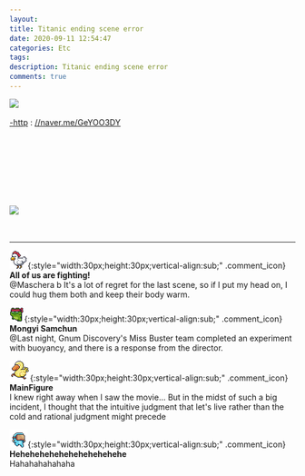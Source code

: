 ```yaml
---
layout: 
title: Titanic ending scene error
date: 2020-09-11 12:54:47
categories: Etc
tags: 
description: Titanic ending scene error
comments: true
---
```


![](https://blog.kakaocdn.net/dn/ckQ5AQ/btqH0pcwK68/Vkg4JAiYoZkBdkT9V2khZ0/img.jpg)

[-http](<http://naver.me/GeYOO3DY>) : [//naver.me/GeYOO3DY](<http://naver.me/GeYOO3DY>)

​

​

​

​

![](https://storep-phinf.pstatic.net/brown_and_conys_loveydovey_date/original_30.png?type=pa50_50)

​

* * *

![comment](/assets/character/chicken.png){:style="width:30px;height:30px;vertical-align:sub;" .comment_icon} **All of us are fighting!**  
@Maschera b It's a lot of regret for the last scene, so if I put my head on, I could hug them both and keep their body warm.  
  
![comment](/assets/character/frog.png){:style="width:30px;height:30px;vertical-align:sub;" .comment_icon} **Mongyi Samchun**  
@Last night, Gnum Discovery's Miss Buster team completed an experiment with buoyancy, and there is a response from the director.  
  
![comment](/assets/character/duck.png){:style="width:30px;height:30px;vertical-align:sub;" .comment_icon} **MainFigure**  
I knew right away when I saw the movie... But in the midst of such a big incident, I thought that the intuitive judgment that let's live rather than the cold and rational judgment might precede   
  
![comment](/assets/character/goggle.png){:style="width:30px;height:30px;vertical-align:sub;" .comment_icon} **Hehehehehehehehehehehehe**  
Hahahahahahaha   
  

